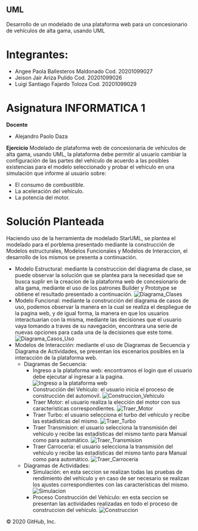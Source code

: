 ## UML
Desarrollo de un modelado de una plataforma web para un concesionario de vehículos de alta gama, usando UML

# Integrantes:
 - Angee Paola Ballesteros Maldonado Cod. 20201099027
 - Jeison Jair Ariza Pulido Cod. 20201099026
 - Luigi Santiago Fajardo Toloza Cod. 20201099029

# Asignatura INFORMATICA 1
__Docente__
 - Alejandro Paolo Daza

__Ejercicio__
Modelado de plataforma web de concesionaria de vehículos de alta gama, usando UML, la plataforma debe permitir al usuario cambiar la configuración de las partes del vehículo de acuerdo a las posibles existencias para el modelo seleccionado y probar el vehículo en una simulación que informe al usuario sobre:
 - El consumo de combustible.
 - La aceleración del vehículo.
 - La potencia del motor.

# Solución Planteada
Haciendo uso de la herramienta de modelado StarUML, se plantea el modelado para el porblema presentado mediante la construcción de Modelos estructurales, Modelos Funcionales y Modelos de Interaccion, el desarrollo de los mismos se presenta a continuación.
 - Modelo Estructural: mediante la construccion del diagrama de clase, se puede observar la solución que se plantea para la necesidad que se busca suplir en la creacion de la plataforma web de concesionario de alta gama, mediante el uso de los patrones Builder y Prototype se obtiene el resultado presentado a continuación.
 ![Diagrama_Clases](https://raw.githubusercontent.com/lsfajardot/UML/master/UML/0%20DiagramaClases.PNG)
 - Modelo Funcional: mediante la construcción del diagrama de casos de uso, podemos observar la manera en la cual se realiza el despliegue de la pagina web, y de igual forma, la manera en que los usuarios interactuarian con la misma, mediante las decisiones que el usuario vaya tomando a traves de su navegación, encontrara una serie de nuevas opciones para cada una de la decisiones que este tome.
 ![Diagrama_Casos_Uso](https://raw.githubusercontent.com/lsfajardot/UML/master/UML/1%20CasosUso.PNG)
 - Modelos de Interacción: mediante el uso de Diagramas de Secuencia y Diagrama de Actividades, se presentan los escenarios posibles en la interacción de la plataforma web.
   - Diagramas de Secuencia:
     - Ingreso a la plataforma web: encontramos el login que el usuario debe ejecutar al ingresar a la pagina.
     ![Ingreso a la plataforma web](https://raw.githubusercontent.com/lsfajardot/UML/master/UML/2%20Ingresoa%20a%20plataforma%20web.PNG)
     - Construcción del Vehículo: el usuario inicia el proceso de construcción del automovil.
     ![Construccion_Vehiculo](https://raw.githubusercontent.com/lsfajardot/UML/master/UML/3%20Construccion%20Vehiculo.PNG)
     - Traer Motor: el usuario realiza la elección del motor con sus características correspondientes.
     ![Traer_Motor](https://raw.githubusercontent.com/lsfajardot/UML/master/UML/4%20Traer%20motor.PNG)
     - Traer Turbo: el usuario selecciona el turbo del vehículo y recibe las estadísticas del mismo.
     ![Traer_Turbo](https://raw.githubusercontent.com/lsfajardot/UML/master/UML/5%20Traer%20Turbo.PNG)
     - Traer Transmision: el usuario selecciona la transmisión del vehículo y recibe las estadísticas del mismo tanto para Manual como para automático.
     ![Traer_Transmision](https://raw.githubusercontent.com/lsfajardot/UML/master/UML/6%20DiagramatraerTrasmision.png)
     - Traer Carroceria: el usuario selecciona la transmisión del vehículo y recibe las estadísticas del mismo tanto para Manual como para automático.
     ![Traer_Carroceria](https://raw.githubusercontent.com/lsfajardot/UML/master/UML/7%20Carroceria%20Sequence%20Diagram.jpg)
   - Diagramas de Actividades:
     - Simulación: en esta seccion se realizan todas las pruebas de rendimiento del vehículo y en caso de ser necesario se realizan los ajustes correspondientes con las características del mismo.
     ![Simulacion](https://raw.githubusercontent.com/lsfajardot/UML/master/UML/8%20Simulacion.PNG)
     - Proceso Construcción del Vehículo: en esta seccion se presentan las actividades realizadas en todo el proceso de construccion del vehículo.
     ![Construccion](https://raw.githubusercontent.com/lsfajardot/UML/master/UML/9%20Construir%20Vehiculo.PNG)

© 2020 GitHub, Inc.
